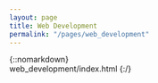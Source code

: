 ```yaml
---
layout: page
title: Web Development
permalink: "/pages/web_development"
---
```

{::nomarkdown}  
web_development/index.html
{:/}  

